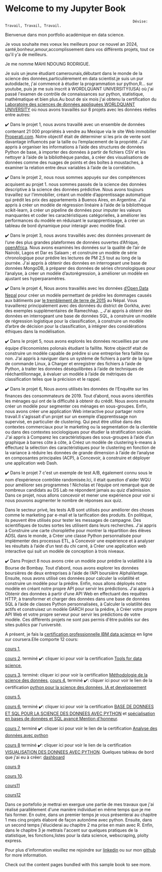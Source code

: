 # Welcome to my Jupyter Book                                      
                                                               Dévise: Travail, Travail, Travail.

Bienvenue dans mon portfolio académique en data science.

Je vous souhaite mes voeux les meilleurs pour ce nouvel an 2024, santé,bonheur,amour,accomplissement dans vos différents projets, tout ce qu'il y'a de meilleurs.

Je me nomme MAHI NDOUNG RODRIGUE.

Je suis un jeune étudiant camerounais,débutant dans le monde de la science des données,particulièrement en data scientist.je suis un pur autodidacte, j'ai commencé à étudier la programmation sur python,R... sur youtube, puis je me suis inscrit à WORDLQUANT UNIVERSITY(USA) où j'ai passé l'examen de contrôle de connaissances sur python, statistique, mathématique et bien plus.Au bout de six mois j'ai obtenu la certification du [Laboratoire des sciences de données appliquées WORLDQUANT UNIVERSITY](https://www.credly.com/badges/1dc81b29-d1cd-4f9f-9804-79d136b33ec3/public_url) où nous avons travaillés sur 8 projets avec les données réelles entre autres:

✔️ Dans le projet 1, nous avons travaillé avec un ensemble de données contenant 21 000 propriétés à vendre au Mexique via le site Web immobilier [Properati.com](https://properati.com/). Notre objectif était de déterminer si les prix de vente sont davantage influencés par la taille ou l’emplacement de la propriété.
J'ai appris à organiser les informations à l’aide des structures de données Python de base, à importer des données à partir de fichiers CSV et les nettoyer à l’aide de la bibliothèque pandas, à créer des visualisations de données comme des nuages de points et des boîtes à moustaches, à examiner la relation entre deux variables à l’aide de la corrélation.

✔️ Dans le projet 2, nous nous sommes appuyés sur des compétences acquisent au projet 1. nous sommes passés de la science des données descriptive à la science des données prédictive. Nous avons toujours travaillez sur l’immobilier, créant un modèle d’apprentissage automatique qui prédit les prix des appartements à Buenos Aires, en Argentine.
J'ai appris à créer un modèle de régression linéaire à l’aide de la bibliothèque scikit-learn, à créer un pipeline de données pour imputer les valeurs manquantes et coder les caractéristiques catégorielles, à améliorer les performances du modèle en réduisant le surapprentissage, à créer un tableau de bord dynamique pour interagir avec modèle final.

✔️ Dans le projet 3, nous avons travaillés avec des données provenant de l’une des plus grandes plateformes de données ouvertes d’Afrique, [openAfrica](https://open.africa/). Nous avons examinés les données sur la qualité de l’air de Nairobi, Lagos et Dar es Salaam ; et construire un modèle de série chronologique pour prédire les lectures de PM 2,5 tout au long de la journée.
J'ai appris à obtenir des données en interrogeant une base de données MongoDB, à préparer des données de séries chronologiques pour l’analyse, à créer un modèle d’autorégression, à améliorer un modèle en ajustant ses hyperparamètres.

✔️ Dans le projet 4, Nous avons travaillés avec les données [d’Open Data Nepal](https://opendatanepal.com/) pour créer un modèle permettant de prédire les dommages causés aux bâtiments par [le tremblement de terre de 2015](https://en.wikipedia.org/wiki/April2015Nepalearthquake) au Népal. Vous travaillerez principalement avec des données du district de Gorkha, avec des exemples supplémentaires de Ramechhap. _
J'ai appris à obtenir des données en interrogeant une base de données SQL, à construire un modèle de régression logistique pour la classification, à construire un modèle d’arbre de décision pour la classification, à intégrer des considérations éthiques dans la modélisation.

✔️ Dans le projet 5, nous avons explorés les données recueillies par une équipe d’économistes polonais étudiant la faillite. Notre objectif etait de construire un modèle capable de prédire si une entreprise fera faillite ou non.
J'ai appris à naviguer dans un système de fichiers à partir de la ligne de commande Linux, à Charger et enregistrer des fichiers à l’aide de Python, à traiter les données déséquilibrées à l’aide de techniques de rééchantillonnage, à évaluer un modèle à l’aide de métriques de classification telles que la précision et le rappel.

✔️ Dans le projet 6, Nous avons utilisés les données de l’Enquête sur les finances des consommateurs de 2019. Tout d’abord, nous avons identifiés les ménages qui ont de la difficulté à obtenir du crédit. Nous avons ensuite créer un modèle pour segmenter ces ménages en sous-groupes. Enfin, nous avons créer une application Web interactive pour partager notre travail.Il s'agissait d'un  projet sur un exemple d’apprentissage non supervisé, en particulier de clustering. Qui peut être utilisé dans des contextes commerciaux pour le marketing ou la segmentation de la clientèle ou dans des contextes sociologiques pour étudier la stratification sociale.
J'ai appris à Comparez les caractéristiques des sous-groupes à l’aide d’un graphique à barres côte à côte, à Créez un modèle de clustering k-means à éffectuez la sélection des caractéristiques pour le clustering en fonction de la variance à réduire les données de grande dimension à l’aide de l’analyse en composantes principales (ACP), à Concevoir, à construire et déployer une application web Dash.

✔️ Dans le projet 7 c'est un exemple de test A/B, également connu sous le nom d’expérience contrôlée randomisée.Ici, il était question d'aider WQU pour améliorer ses programmes ! Nicholas et l’équipe ont remarqué que de nombreux candidats au DS Lab ne répondent jamais au quiz d’admission. Dans ce projet, nous allons concevoir et mener une expérience pour voir si nous pouvons augmenter le nombre de réponses aux quiz.

Dans le secteur privé, les tests A/B sont utilisés pour améliorer des choses comme le marketing par e-mail et la tarification des produits. En politique, ils peuvent être utilisés pour tester les messages de campagne. Des scientifiques de toutes sortes les utilisent dans leurs recherches.
J'ai appris à Construire une carte choroplèthe pour montrer la répartition des élèves ADSL dans le monde, à Créer une classe Python personnalisée pour implémenter des processus ETL, à Concevoir une expérience et à analyser les résultats à l’aide d’un test du chi carré, à Créer une application web interactive qui suit un modèle de conception à trois niveaux.

✔️ Dans Project 8  nous avons crée un modèle pour prédire la volatilité à la Bourse de Bombay.
Tout d’abord, nous avons explorer les données boursières de deux entreprises à l’aide de l’API boursière AlphaVantage. Ensuite, nous avons utilisé ces données pour calculer la volatilité et construire un modèle pour la prédire. Enfin, nous allons déployés notre modèle en créant notre propre API pour servir les prédictions.
J'ai appris à Obtenir des données à partir d’une API Web en effectuant des requêtes HTTP, à transformer et charger des données dans une base de données SQL à l’aide de classes Python personnalisées, à Calculer la volatilité des actifs et construisez un modèle GARCH pour la prédire, à Créer votre propre API Web et votre propre serveur pour servir les prédictions de votre modèle.
Ces différents projets ne sont pas permis d'être publiés sur des sites publics par l'université.


A présent, je fais la [certification professionnelle IBM data science](https://www.coursera.org/professional-certificates/ibm-data-science#courses) en ligne sur coursera.Elle comporte 12 cours:

[cours 1](https://www.coursera.org/learn/what-is-datascience?specialization=ibm-data-science),

[cours 2](https://www.coursera.org/learn/open-source-tools-for-data-science?specialization=ibm-data-science).
terminé ✔️: cliquer ici pour voir la  certification [Tools for data science](https://www.credly.com/badges/a6d008df-4d62-420a-86b3-af3af1320b5c/public_url),

[cours 3](https://www.coursera.org/learn/data-science-methodology?specialization=ibm-data-science). 
terminé: cliquer ici pour voir la  certification [Méthodologie de la science des données](https://www.credly.com/badges/4fe99f93-5d77-42d0-85fa-35dce206578c/public_url ),
[cours 4](https://www.coursera.org/learn/python-for-applied-data-science-ai?specialization=ibm-data-science),
terminé ✔️:  cliquer ici pour voir le lien de  la  certification [python pour la science des données, IA et developpement](https://www.credly.com/badges/b0c02fb7-c868-4cf7-af04-15dd95224692/public_url)



[cours 5](https://www.coursera.org/learn/python-project-for-data-science?specialization=ibm-data-science),

[cours 6](https://www.coursera.org/learn/sql-data-science?specialization=ibm-data-science),
terminé ✔️: cliquer ici pour voir la  certification [BASE DE DONNEES ET SQL POUR LA SCIENCE DES DONNEES AVEC PYTHON](https://www.credly.com/badges/1add142f-5bf0-43fd-9633-f3021b6efc0e/public_url) et [spécialisation en bases de données et SQL avancé Mention d'honneur](https://coursera.org/share/d5eaa31ecee9dfc7b19413418ab32c0f).

[cours 7](https://www.coursera.org/learn/data-analysis-with-python?specialization=ibm-data-science),
terminé ✔️:  cliquer ici pour voir le lien de la  certification [Analyse des données avec python](https://www.credly.com/badges/0860c256-0d7e-4bbd-8023-847cbe339d4e/public_url)


[cours 8](https://www.coursera.org/learn/python-for-data-visualization?specialization=ibm-data-science)
 terminé ✔️:  cliquer ici pour voir le lien de la  certification [VISUALISATION DES DONNEES AVEC PYTHON](https://www.credly.com/badges/6b0fa382-2f74-47c0-9d9c-566d1e08ec45/public_url).
 Quelques tableau de bord que j'ai eu à créer: [dashboard](https://www.linkedin.com/in/rodrigue-mahi-39466a296/recent-activity/videos/?trk=public_profile-settings_see-all-posts)
 
[cours 9](https://www.coursera.org/learn/machine-learning-with-python?specialization=ibm-data-science)
 
[cours 10](https://www.coursera.org/learn/applied-data-science-capstone?specialization=ibm-data-science).

[cours11](https://www.coursera.org/learn/generative-ai-elevate-your-data-science-career?specialization=ibm-data-science)

[cours12](https://www.coursera.org/learn/career-guide-and-interview-prep-for-data-science-pc?specialization=ibm-data-science)

Dans ce portefolio je mettrai en exergue une partie de mes travaux que j'ai réalisé parallèlement d'une manière individuel en même temps que je me fais former.
En outre, dans un premier temps je vous présenterai au chapitre 1 mes cinq projets élaboré de façon autonôme avec python.
Ensuite, dans un second temps j'éluciderai au chapitre 2 ma prise en main avec R.
Enfin, dans le chapitre 3 je mettrais l'accent sur quelques pratiques de la statistique, les fonctions,listes pour la data science, webscraping, plolty express.

Pour plus d'information veuillez me rejoindre sur  [linkedin](https://www.linkedin.com/public-profile/settings?trk=d_flagship3_profile_self_view_public_profile) ou sur mon [github](mahi-ndoung-rodrigue (github.com)) for more information.

Check out the content pages bundled with this sample book to see more.

```{tableofcontents}
```
